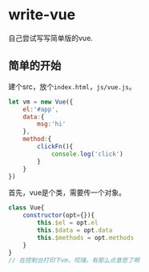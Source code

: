 # write-vue
自己尝试写写简单版的vue.

## 简单的开始

建个src，放个`index.html`，`js/vue.js`。

```js
let vm = new Vue({
    el:'#app',
    data:{
        msg:'hi'
    },
    method:{
        clickFn(){
            console.log('click')
        }
    }
})
```
首先，vue是个类，需要传一个对象。
```js
class Vue{
    constructor(opt={}){
        this.$el = opt.el
        this.$data = opt.data
        this.$methods = opt.methods
    }
}
// 在控制台打印下vm，哎嗨，有那么点意思了啊
```
